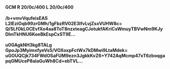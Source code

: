 #### GCM R 20/0c/400 L 20/0c/400
**/b+vmvVqufeisEAS**<br/>**L2lEziOqb99zrGMh/1gFbzRV02E3lfvLvjZsxVUHW8c=**<br/>**Q/SLfOkL0CEvfXo4aa8ToT8nzxteagCJotukfAKriCsWmuyTBVwNm9KJyDImTkHNU6KoeBkEspCxST9E...**<br/><br/>
**u0GAgkNH3kg8TALg**<br/>**GpoJp3MyimxfyeVs5/VOXoxpFctWx7kDMwi9LtaMdek=**<br/>**uGOUQCjk734FWdOSaFUM9ezn3JgkkKvZ6+Y742AqMcmp47xT6zboqgapqGMUceP8alaGuWh8Cd+ebTVL...**